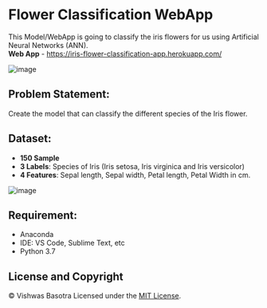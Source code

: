 # Flower Classification WebApp
This Model/WebApp is going to classify the iris flowers for us using Artificial Neural Networks (ANN).<br/>
__Web App__ - https://iris-flower-classification-app.herokuapp.com/
 
![image](https://miro.medium.com/max/1400/0*Uw37vrrKzeEWahdB)
 
## Problem Statement:
Create the model that can classify the different species of the Iris flower.
 
## Dataset:
- __150 Sample__
- __3 Labels__: Species of Iris (Iris setosa, Iris virginica and Iris versicolor)
- __4 Features__: Sepal length, Sepal width, Petal length, Petal Width in cm.
 
![image](https://miro.medium.com/max/1400/0*7H_gF1KnslexnJ3s)
## Requirement:
- Anaconda
- IDE: VS Code, Sublime Text, etc
- Python 3.7

## License and Copyright
© Vishwas Basotra
Licensed under the [MIT License](LICENSE).
